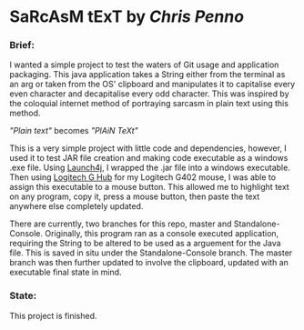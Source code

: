 # SaRcAsM tExT by *Chris Penno*

### Brief:

I wanted a simple project to test the waters of Git usage and application packaging. This java application takes a String either from the terminal as an arg or taken from the OS' clipboard and manipulates it to capitalise every even character and decapitalise every odd character. This was inspired by the coloquial internet method of portraying sarcasm in plain text using this method. 

*"Plain text"* becomes *"PlAiN TeXt"*

This is a very simple project with little code and dependencies, however, I used it to test JAR file creation and making code executable as a windows .exe file. Using [Launch4j](http://launch4j.sourceforge.net/), I wrapped the .jar file into a windows executable. Then using [Logitech G Hub](https://www.logitechg.com/en-nz/innovation/g-hub.html) for my Logitech G402 mouse, I was able to assign this executable to a mouse button. This allowed me to highlight text on any program, copy it, press a mouse button, then paste the text anywhere else completely updated.

There are currently, two branches for this repo, master and Standalone-Console. Originally, this program ran as a console executed application, requiring the String to be altered to be used as a arguement for the Java file. This is saved in situ under the Standalone-Console branch. The master branch was then further updated to involve the clipboard, updated with an executable final state in mind. 

### State: 

This project is finished.
